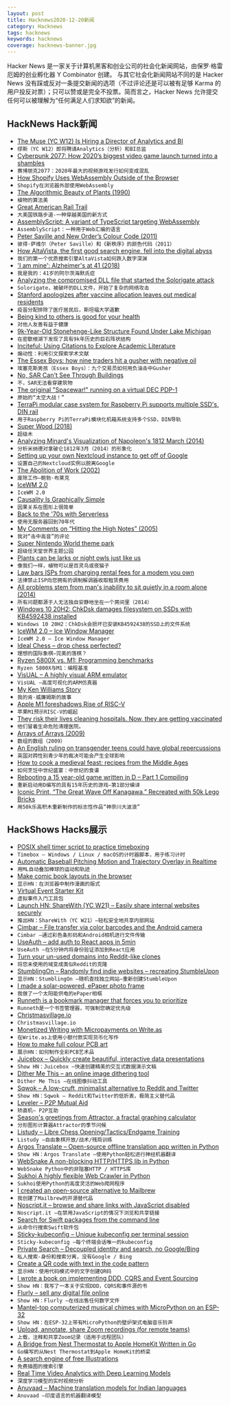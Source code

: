 ```yaml
---
layout: post
title: Hacknews2020-12-20新闻
category: Hacknews
tags: hacknews
keywords: hacknews
coverage: hacknews-banner.jpg
---
```


Hacker News 是一家关于计算机黑客和创业公司的社会化新闻网站，由保罗·格雷厄姆的创业孵化器 Y Combinator 创建。
与其它社会化新闻网站不同的是 Hacker News 没有踩或反对一条提交新闻的选项（不过评论还是可以被有足够 Karma 的用户投反对票）；只可以赞或是完全不投票。简而言之，Hacker News 允许提交任何可以被理解为“任何满足人们求知欲”的新闻。

## HackNews Hack新闻


- [The Muse (YC W12) Is Hiring a Director of Analytics and BI](https://www.themuse.com/jobs/themuse/director-of-analytics-business-intelligence)
- `缪斯（YC W12）即将聘请Analytics（分析）和BI总监`
- [Cyberpunk 2077: How 2020’s biggest video game launch turned into a shambles](https://www.theguardian.com/games/2020/dec/18/cyberpunk-2077-how-2020s-biggest-video-game-launch-turned-into-a-shambles)
- `赛博朋克2077：2020年最大的视频游戏发行如何变成混乱`
- [How Shopify Uses WebAssembly Outside of the Browser](https://shopify.engineering/shopify-webassembly)
- `Shopify在浏览器外部使用WebAssembly`
- [The Algorithmic Beauty of Plants (1990)](http://algorithmicbotany.org/papers/#abop)
- `植物的算法美`
- [Great American Rail Trail](http://www.bbc.com/travel/story/20201213-a-new-way-to-travel-across-the-us)
- `大美国铁路步道-一种穿越美国的新方式`
- [AssemblyScript: A variant of TypeScript targeting WebAssembly](https://www.assemblyscript.org/)
- `AssemblyScript：一种用于Web汇编的语言`
- [Peter Saville and New Order’s Colour Code (2011)](https://wharferj.wordpress.com/2011/04/19/peter-saville-new-order-colour-code/)
- `彼得·萨维尔（Peter Saville）和《新秩序》的颜色代码（2011）`
- [How AltaVista, the first good search engine, fell into the digital abyss](https://tedium.co/2020/12/15/altavista-history-digital-dot-com-domain-name)
- `我们的第一个优质搜索引擎AltaVista如何跌入数字深渊`
- ['I am mine': Alzheimer's at 41 (2018)](https://www.macleans.ca/news/canada/i-am-mine-this-is-what-alzheimers-is-like-at-41/)
- `我是我的：41岁的阿尔茨海默氏症`
- [Analyzing the compromised DLL file that started the Solorigate attack](https://www.microsoft.com/security/blog/2020/12/18/analyzing-solorigate-the-compromised-dll-file-that-started-a-sophisticated-cyberattack-and-how-microsoft-defender-helps-protect/)
- `Solorigate，被破坏的DLL文件，开始了复杂的网络攻击`
- [Stanford apologizes after vaccine allocation leaves out medical residents](https://www.npr.org/sections/coronavirus-live-updates/2020/12/18/948176807/stanford-apologizes-after-vaccine-allocation-leaves-out-nearly-all-medical-resid)
- `疫苗分配排除了医疗居民后，斯坦福大学道歉`
- [Being kind to others is good for your health](https://www.bbc.com/future/article/20201215-why-being-kind-to-others-is-good-for-your-health)
- `对他人友善有益于健康`
- [9k-Year-Old Stonehenge-Like Structure Found Under Lake Michigan](https://archaeology-world.com/9000-year-old-stonehenge-like-structure-found-under-lake-michigan/)
- `在密歇根湖下发现了具有9k年历史的巨石阵状结构`
- [Inciteful: Using Citations to Explore Academic Literature](https://inciteful.xyz/)
- `煽动性：利用引文探索学术文献`
- [The Essex Boys: how nine traders hit a gusher with negative oil](https://www.bloomberg.com/news/features/2020-12-10/stock-market-when-oil-when-negative-these-essex-traders-pounced)
- `埃塞克斯男孩（Essex Boys）：九个交易员如何用负油击中Gusher`
- [No, SAR Can't See Through Buildings](https://www.capellaspace.com/no-sar-cant-see-through-buildings/)
- `不，SAR无法看穿建筑物`
- [The original "Spacewar!" running on a virtual DEC PDP-1](https://www.masswerk.at/spacewar/)
- `原始的“太空大战！”`
- [TerraPi modular case system for Raspberry Pi supports multiple SSD's, DIN rail](https://www.cnx-software.com/2020/12/19/terrapi-modular-case-for-raspberry-pi-supports-multiple-ssds-din-rail-horizontal-vertical-mounts/)
- `用于Raspberry Pi的TerraPi模块化机箱系统支持多个SSD，DIN导轨`
- [Super Wood (2018)](https://www.scientificamerican.com/article/stronger-than-steel-able-to-stop-a-speeding-bullet-mdash-it-rsquo-s-super-wood/)
- `超级木`
- [Analyzing Minard's Visualization of Napoleon's 1812 March (2014)](https://thoughtbot.com/blog/analyzing-minards-visualization-of-napoleons-1812-march)
- `分析米纳德对拿破仑1812年3月（2014）的形象化`
- [Setting up your own Nextcloud instance to get off of Google](https://kiramclean.com/blog/how-to-set-up-your-own-nextcloud-server/)
- `设置自己的Nextcloud实例以脱离Google`
- [The Abolition of Work (2002)](https://theanarchistlibrary.org/library/bob-black-the-abolition-of-work)
- `废除工作–鲍勃·布莱克`
- [IceWM 2.0](https://github.com/ice-wm/icewm/releases/tag/2.0.0)
- `IceWM 2.0`
- [Causality Is Graphically Simple](https://arxiv.org/abs/2012.09086)
- `因果关系在图形上很简单`
- [Back to the '70s with Serverless](http://evrl.com/devops/cloud/2020/12/18/serverless.html)
- `使用无服务器回到70年代`
- [My Comments on “Hitting the High Notes” (2005)](https://ericsink.com/articles/Choir.html)
- `我对“击中高音”的评论`
- [Super Nintendo World theme park](https://www.youtube.com/watch?v=hQaRBOI-9kg)
- `超级任天堂世界主题公园`
- [Plants can be larks or night owls just like us](https://phys.org/news/2020-12-larks-night-owls.html)
- `像我们一样，植物可以是百灵鸟或夜猫子`
- [Law bars ISPs from charging rental fees for a modem you own](https://www.engadget.com/tvpa-bans-isp-rental-fees-for-owned-modems-213955005.html)
- `法律禁止ISP向您拥有的调制解调器收取租赁费用`
- [All problems stem from man's inability to sit quietly in a room alone (2014)](https://www.theguardian.com/lifeandstyle/2014/jul/19/change-your-life-sit-down-and-think)
- `所有问题都源于人无法独自安静地坐在一个房间里（2014）`
- [Windows 10 20H2: ChkDsk damages filesystem on SSDs with KB4592438 installed](https://borncity.com/win/2020/12/18/windows-10-20h2-chkdsk-damages-file-system-on-ssds-with-update-kb4592438-installed/)
- `Windows 10 20H2：ChkDsk会损坏已安装KB4592438的SSD上的文件系统`
- [IceWM 2.0 – Ice Window Manager](https://ice-wm.org/)
- `IceWM 2.0 – Ice Window Manager`
- [Ideal Chess – drop chess perfected?](https://www.lesswrong.com/posts/gXLqCxELLKZRTWoMc/ideal-chess-drop-chess-perfected)
- `理想的国际象棋–完美的落棋？`
- [Ryzen 5800X vs. M1: Programming benchmarks](https://github.com/tuhdo/tuhdo.github.io/blob/master/emacs-tutor/zen3_vs_m1.org)
- `Ryzen 5800X与M1：编程基准`
- [VisUAL – A highly visual ARM emulator](https://salmanarif.bitbucket.io/visual/index.html)
- `VisUAL –高度可视化的ARM仿真器`
- [My Ken Williams Story](https://blitter.net/blog/2020/12/03/my-ken-williams-story/)
- `我的肯·威廉姆斯的故事`
- [Apple M1 foreshadows Rise of RISC-V](https://erik-engheim.medium.com/apple-m1-foreshadows-risc-v-dd63a62b2562)
- `苹果M1预示RISC-V的崛起`
- [They risk their lives cleaning hospitals. Now, they are getting vaccinated](https://www.latimes.com/california/story/2020-12-19/covid-vaccine-california-hospital-custodial-workers)
- `他们冒着生命危险清理医院。`
- [Arrays of Arrays (2009)](https://ericlippert.com/2009/08/17/arrays-of-arrays/)
- `数组的数组（2009）`
- [An English ruling on transgender teens could have global repercussions](https://www.economist.com/international/2020/12/12/an-english-ruling-on-transgender-teens-could-have-global-repercussions)
- `英国对跨性别青少年的裁决可能会产生全球影响`
- [How to cook a medieval feast: recipes from the Middle Ages](https://blog.britishmuseum.org/how-to-cook-a-medieval-feast/)
- `如何烹饪中世纪盛宴：中世纪的食谱`
- [Rebooting a 15 year-old game written in D – Part 1 Compiling](https://speps.fr/articles/torus-trooper-part1/)
- `重新启动用D编写的具有15年历史的游戏–第1部分编译`
- [Iconic Print, “The Great Wave Off Kanagawa,” Recreated with 50k Lego Bricks](https://www.openculture.com/2020/12/hokusais-iconic-print-the-great-wave-off-kanagawa-recreated-with-50000-lego-bricks.html)
- `用50k乐高积木重新制作的标志性作品“神奈川大波浪”`


## HackShows Hacks展示

- [ POSIX shell timer script to practice timeboxing](https://github.com/susam/timebox)
- `Timebox – Windows / Linux / macOS的计时器脚本，用于练习计时`
- [ Automatic Baseball Pitching Motion and Trajectory Overlay in Realtime](https://github.com/chonyy/ML-auto-baseball-pitching-overlay)
- `用ML自动叠加棒球的运动和轨迹`
- [ Make comic book layouts in the browser](https://andrewfulrich.gitlab.io/panelle/)
- `显示HN：在浏览器中制作漫画的版式`
- [ Virtual Event Starter Kit](https://vercel.com/virtual-event-starter-kit)
- `虚拟事件入门工具包`
- [Launch HN: ShareWith (YC W21) – Easily share internal websites securely](item?id=25457085)
- `推出HN：ShareWith（YC W21）–轻松安全地共享内部网站`
- [ Cimbar – File transfer via color barcodes and the Android camera](https://github.com/sz3/libcimbar)
- `Cimbar –通过彩色条形码和Android相机进行文件传输`
- [ UseAuth – add auth to React apps in 5min](https://useauth.dev/)
- `UseAuth –在5分钟内将身份验证添加到React应用`
- [ Turn your un-used domains into Reddit-like clones](item?id=25460880)
- `将您未使用的域变成类似Reddit的克隆`
- [ StumblingOn – Randomly find indie websites – recreating StumbleUpon](https://stumblingon.com)
- `显示HN：StumblingOn –随机查找独立网站–重新创建StumbleUpon`
- [ I made a solar-powered, ePaper photo frame](item?id=25461853)
- `我做了一个太阳能供电的ePaper相框`
- [ Runneth is a bookmark manager that forces you to prioritize](https://chrome.google.com/webstore/detail/runneth/dmihmacgmljciebmenpanbfkllboajkl)
- `Runneth是一个书签管理器，可强制您确定优先级`
- [ Christmasvillage.io](https://www.christmasvillage.io)
- `Christmasvillage.io`
- [ Monetized Writing with Micropayments on Write.as](https://write.as/blog/monetize-your-writing-with-micropayments)
- `在Write.as上使用小额付款实现货币化写作`
- [ How to make full colour PCB art](https://pixel.curious.supplies/blog/pcb_art/)
- `展示HN：如何制作全彩PCB艺术品`
- [ Juicebox – Quickly create beautiful, interactive data presentations](https://www.juiceanalytics.com/juicebox)
- `Show HN：Juicebox –快速创建精美的交互式数据演示文稿`
- [ Dither Me This – an online image dithering tool](https://doodad.dev/dither-me-this)
- `Dither Me This –在线图像抖动工具`
- [ Sqwok – A low-cruft, minimalist alternative to Reddit and Twitter](https://sqwok.im/)
- `Show HN：Sqwok – Reddit和Twitter的低折衷，极简主义替代品`
- [ Leveler – P2P Mutual Aid](https://leveler.info)
- `矫直机– P2P互助`
- [ Season's greetings from Attractor, a fractal graphing calculator](https://attr.actor/snapshots/ddmjrphmqtvvsdyy)
- `分形图形计算器Attractor的季节问候`
- [ Listudy – Libre Chess Opening/Tactics/Endgame Training](https://listudy.org/en)
- `Listudy –自由象棋开放/战术/残局训练`
- [ Argos Translate – Open-source offline translation app written in Python](https://github.com/argosopentech/argos-translate)
- `Show HN：Argos Translate –使用Python轻松进行神经机器翻译`
- [ WebSnake A non-blocking HTTP/HTTPS lib in Python](https://github.com/untwisted/websnake)
- `WebSnake Python中的非阻塞HTTP / HTTPS库`
- [ Sukhoi A highly flexible Web Crawler in Python](https://github.com/untwisted/sukhoi)
- `Sukhoi使用Python的高度灵活的Web爬网程序`
- [ I created an open-source alternative to Mailbrew](https://github.com/uduakabaci/Paisley)
- `我创建了Mailbrew的开源替代品`
- [ Noscript.it – browse and share links with JavaScript disabled](https://noscript.it)
- `Noscript.it –在禁用JavaScript的情况下浏览和共享链接`
- [ Search for Swift packages from the command line](https://github.com/theolampert/SPMSearch)
- `从命令行搜索Swift软件包`
- [ Sticky-kubeconfig – Unique kubeconfig per terminal session](https://github.com/mlowery/sticky-kubeconfig)
- `Sticky-kubeconfig –每个终端会话唯一的kubeconfig`
- [ Private Search – Decoupled identity and search, no Google/Bing](https://private.sh)
- `私人搜索-身份和搜索分离，没有Google / Bing`
- [ Create a QR code with text in the code pattern](http://qr.new)
- `显示HN：使用代码模式中的文字创建QR码`
- [ I wrote a book on implementing DDD, CQRS and Event Sourcing](https://leanpub.com/implementing-ddd-cqrs-and-event-sourcing)
- `Show HN：我写了一本关于实现DDD，CQRS和事件源的书`
- [ Flurly – sell any digital file online](https://flurly.com/)
- `Show HN：Flurly –在线出售任何数字文件`
- [ Mantel-top computerized musical chimes with MicroPython on an ESP-32](https://github.com/keredson/chimes/blob/main/README.md)
- `Show HN：在ESP-32上带有MicroPython的壁炉架式电脑音乐铃声`
- [ Upload, annotate, share Zoom recordings (for remote teams)](https://tapehouse.co/)
- `上载，注释和共享Zoom记录（适用于远程团队）`
- [ A Bridge from Nest Thermostat to Apple HomeKit Written in Go](https://github.com/yangl1996/nesthub)
- `Go编写的从Nest Thermostat到Apple HomeKit的桥梁`
- [ A search engine of free Illustrations](https://www.artify.co/illustrations)
- `免费插图的搜索引擎`
- [ Real Time Video Analytics with Deep Learning Models](https://nighthawk.live)
- `深度学习模型的实时视频分析`
- [ Anuvaad – Machine translation models for Indian languages](https://github.com/notAI-tech/Anuvaad)
- `Anuvaad –印度语言的机器翻译模型`

